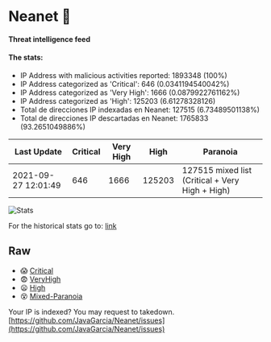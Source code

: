 # Neanet :hocho:
#### Threat intelligence feed
#### The stats:

- IP Address with malicious activities reported: 1893348 (100%)
- IP Address categorized as 'Critical':  646 (0.0341194540042%)
- IP Address categorized as 'Very High':  1666 (0.0879922761162%)
- IP Address categorized as 'High':  125203 (6.61278328126)
- Total de direcciones IP indexadas en Neanet:  127515 (6.73489501138%)
- Total de direcciones IP descartadas en Neanet:  1765833 (93.2651049886%)

| Last Update | Critical | Very High | High | Paranoia |
| --- | --- | --- | --- | --- |
| 2021-09-27 12:01:49 | 646 | 1666 | 125203 | 127515 mixed list (Critical + Very High + High)|

![Stats](https://docs.google.com/spreadsheets/d/e/2PACX-1vSnaNMIXVabIpDJjufMlzH7poXnshF3mgd8Is1g9ytUEzVsP5my4Trn8f-xkoLLQ38xpL3HtmUexLo6/pubchart?oid=501124687&format=image)

For the historical stats go to: [link](/stats.csv)
## Raw
- :scream: [Critical](https://raw.githubusercontent.com/JavaGarcia/Neanet/master/blacklists/neanet_critical.txt)
- :fearful: [VeryHigh](https://raw.githubusercontent.com/JavaGarcia/Neanet/master/blacklists/neanet_veryHigh.txtt)
- :frowning: [High](https://raw.githubusercontent.com/JavaGarcia/Neanet/master/blacklists/neanet_high.txt)
- :dizzy_face: [Mixed-Paranoia](https://raw.githubusercontent.com/JavaGarcia/Neanet/master/blacklists/neanet_all.txt)


Your IP is indexed? You may request to takedown. [https://github.com/JavaGarcia/Neanet/issues](https://github.com/JavaGarcia/Neanet/issues)




































































































































































































































































































































































































































































































































































































































































































































































































































































































































































































































































































































































































































































































































































































































































































































































































































































































































































































































































































































































































































































































































































































































































































































































































































































































































































































































































































































































































































































































































































































































































































































































































































































































































































































































































































































































































































































































































































































































































































































































































































































































































































































































































































































































































































































































































































































































































































































































































































































































































































































































































































































































































































































































































































































































































































































































































































































































































































































































































































































































































































































































































































































































































































































































































































































































































































































































































































































































































































































































































































































































































































































































































































































































































































































































































































































































































































































































































































































































































































































































































































































































































































































































































































































































































































































































































































































































































































































































































































































































































































































































































































































































































































































